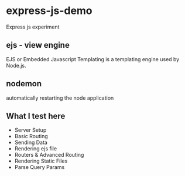 # express-js-demo
Express js experiment

## ejs - view engine

EJS or Embedded Javascript Templating is a templating engine used by Node.js.

## nodemon

automatically restarting the node application

## What I test here

* Server Setup
* Basic Routing
* Sending Data
* Rendering ejs file
* Routers & Advanced Routing
* Rendering Static Files
* Parse Query Params

